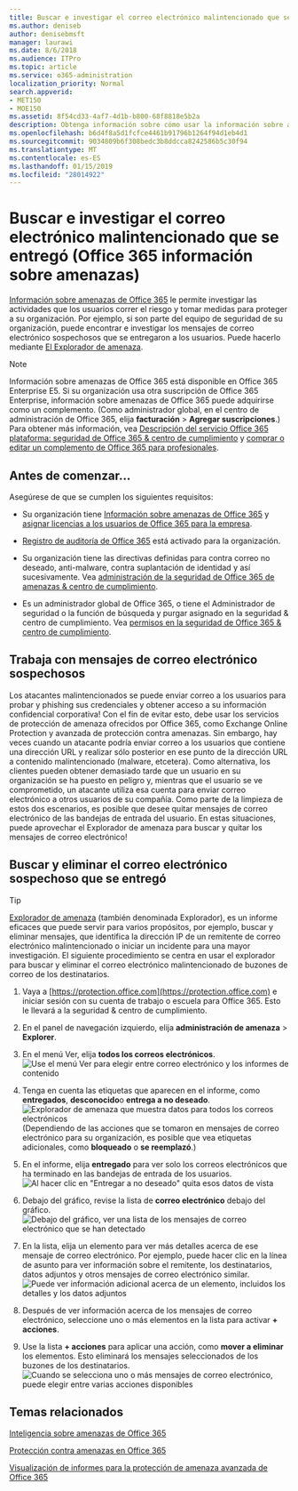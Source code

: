 ```yaml
---
title: Buscar e investigar el correo electrónico malintencionado que se entregó (Office 365 información sobre amenazas)
ms.author: deniseb
author: denisebmsft
manager: laurawi
ms.date: 8/6/2018
ms.audience: ITPro
ms.topic: article
ms.service: o365-administration
localization_priority: Normal
search.appverid:
- MET150
- MOE150
ms.assetid: 8f54cd33-4af7-4d1b-b800-68f8818e5b2a
description: Obtenga información sobre cómo usar la información sobre amenazas para buscar e investigar el correo electrónico malintencionado.
ms.openlocfilehash: b6d4f8a5d1fcfce4461b91796b1264f94d1eb4d1
ms.sourcegitcommit: 9034809b6f308bedc3b8ddcca8242586b5c30f94
ms.translationtype: MT
ms.contentlocale: es-ES
ms.lasthandoff: 01/15/2019
ms.locfileid: "28014922"
---
```

# <a name="find-and-investigate-malicious-email-that-was-delivered-office-365-threat-intelligence"></a>Buscar e investigar el correo electrónico malintencionado que se entregó (Office 365 información sobre amenazas)

[Información sobre amenazas de Office 365](office-365-ti.md) le permite investigar las actividades que los usuarios correr el riesgo y tomar medidas para proteger a su organización. Por ejemplo, si son parte del equipo de seguridad de su organización, puede encontrar e investigar los mensajes de correo electrónico sospechosos que se entregaron a los usuarios. Puede hacerlo mediante [El Explorador de amenaza](get-started-with-ti.md#threat-explorer).
  
> [!NOTE]
> Información sobre amenazas de Office 365 está disponible en Office 365 Enterprise E5. Si su organización usa otra suscripción de Office 365 Enterprise, información sobre amenazas de Office 365 puede adquirirse como un complemento. (Como administrador global, en el centro de administración de Office 365, elija **facturación** \> **Agregar suscripciones**.) Para obtener más información, vea [Descripción del servicio Office 365 plataforma: seguridad de Office 365 &amp; centro de cumplimiento](https://technet.microsoft.com/en-us/library/dn933793.aspx) y [comprar o editar un complemento de Office 365 para profesionales](https://support.office.com/article/4e7b57d6-b93b-457d-aecd-0ea58bff07a6). 
  
## <a name="before-you-begin"></a>Antes de comenzar...

Asegúrese de que se cumplen los siguientes requisitos:
  
- Su organización tiene [Información sobre amenazas de Office 365](office-365-ti.md) y [asignar licencias a los usuarios de Office 365 para la empresa](https://support.office.com/article/997596b5-4173-4627-b915-36abac6786dc).
    
- [Registro de auditoría de Office 365](turn-audit-log-search-on-or-off.md) está activado para la organización. 
    
- Su organización tiene las directivas definidas para contra correo no deseado, anti-malware, contra suplantación de identidad y así sucesivamente. Vea [administración de la seguridad de Office 365 de amenazas &amp; centro de cumplimiento](threat-management.md).
    
- Es un administrador global de Office 365, o tiene el Administrador de seguridad o la función de búsqueda y purgar asignado en la seguridad &amp; centro de cumplimiento. Vea [permisos en la seguridad de Office 365 &amp; centro de cumplimiento](permissions-in-the-security-and-compliance-center.md).
    
## <a name="dealing-with-suspicious-emails"></a>Trabaja con mensajes de correo electrónico sospechosos

Los atacantes malintencionados se puede enviar correo a los usuarios para probar y phishing sus credenciales y obtener acceso a su información confidencial corporativa! Con el fin de evitar esto, debe usar los servicios de protección de amenaza ofrecidos por Office 365, como Exchange Online Protection y avanzada de protección contra amenazas. Sin embargo, hay veces cuando un atacante podría enviar correo a los usuarios que contiene una dirección URL y realizar sólo posterior en ese punto de la dirección URL a contenido malintencionado (malware, etcetera). Como alternativa, los clientes pueden obtener demasiado tarde que un usuario en su organización se ha puesto en peligro y, mientras que el usuario se ve comprometido, un atacante utiliza esa cuenta para enviar correo electrónico a otros usuarios de su compañía. Como parte de la limpieza de estos dos escenarios, es posible que desee quitar mensajes de correo electrónico de las bandejas de entrada del usuario. En estas situaciones, puede aprovechar el Explorador de amenaza para buscar y quitar los mensajes de correo electrónico!
  
## <a name="find-and-delete-suspicious-email-that-was-delivered"></a>Buscar y eliminar el correo electrónico sospechoso que se entregó

> [!TIP]
> [Explorador de amenaza](get-started-with-ti.md#threat-explorer) (también denominada Explorador), es un informe eficaces que puede servir para varios propósitos, por ejemplo, buscar y eliminar mensajes, que identifica la dirección IP de un remitente de correo electrónico malintencionado o iniciar un incidente para una mayor investigación. El siguiente procedimiento se centra en usar el explorador para buscar y eliminar el correo electrónico malintencionado de buzones de correo de los destinatarios. 
  
1. Vaya a [https://protection.office.com](https://protection.office.com) e iniciar sesión con su cuenta de trabajo o escuela para Office 365. Esto le llevará a la seguridad &amp; centro de cumplimiento. 
    
2. En el panel de navegación izquierdo, elija **administración de amenaza** \> **Explorer**.
    
3. En el menú Ver, elija **todos los correos electrónicos**.<br/>![Use el menú Ver para elegir entre correo electrónico y los informes de contenido](media/d39013ff-93b6-42f6-bee5-628895c251c2.png)
  
4. Tenga en cuenta las etiquetas que aparecen en el informe, como **entregados**, **desconocido**o **entrega a no deseado**.<br/>![Explorador de amenaza que muestra datos para todos los correos electrónicos](media/208826ed-a85e-446f-b276-b5fdc312fbcb.png)<br/>(Dependiendo de las acciones que se tomaron en mensajes de correo electrónico para su organización, es posible que vea etiquetas adicionales, como **bloqueado** o **se reemplazó**.)
    
5. En el informe, elija **entregado** para ver solo los correos electrónicos que ha terminado en las bandejas de entrada de los usuarios.<br/>![Al hacer clic en "Entregar a no deseado" quita esos datos de vista](media/e6fb2e47-461e-4f6f-8c65-c331bd858758.png)
  
6. Debajo del gráfico, revise la lista de **correo electrónico** debajo del gráfico.<br/>![Debajo del gráfico, ver una lista de los mensajes de correo electrónico que se han detectado](media/dfb60590-1236-499d-97da-86c68621e2bc.png)
  
7. En la lista, elija un elemento para ver más detalles acerca de ese mensaje de correo electrónico. Por ejemplo, puede hacer clic en la línea de asunto para ver información sobre el remitente, los destinatarios, datos adjuntos y otros mensajes de correo electrónico similar.<br/>![Puede ver información adicional acerca de un elemento, incluidos los detalles y los datos adjuntos](media/5a5707c3-d62a-4610-ae7b-900fff8708b2.png)
  
8. Después de ver información acerca de los mensajes de correo electrónico, seleccione uno o más elementos en la lista para activar **+ acciones**.
    
9. Use la lista **+ acciones** para aplicar una acción, como **mover a eliminar** los elementos. Esto eliminará los mensajes seleccionados de los buzones de los destinatarios.<br/>![Cuando se selecciona uno o más mensajes de correo electrónico, puede elegir entre varias acciones disponibles](media/ef12e10c-60a7-4f66-8f76-68d77ae26de1.png)
  
## <a name="related-topics"></a>Temas relacionados

[Inteligencia sobre amenazas de Office 365](office-365-ti.md)
  
[Protección contra amenazas en Office 365](protect-against-threats.md)
  
[Visualización de informes para la protección de amenaza avanzada de Office 365](view-reports-for-atp.md)
  

